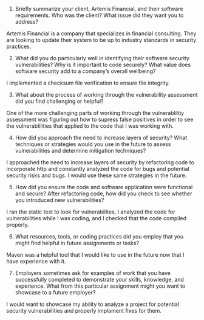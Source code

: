 1) Briefly summarize your client, Artemis Financial, and their software requirements. Who was the client? What issue did they want you to address?
  
  Artemis Financial is a company that specializes in financial consulting. They are looking to update their system to be up to industry standards in security practices. 
  
2) What did you do particularly well in identifying their software security vulnerabilities? Why is it important to code securely? What value does software security add to a          company’s overall wellbeing?
 
 I implemented a checksum file verification to ensure file integrity.
 
3) What about the process of working through the vulnerability assessment did you find challenging or helpful?

  One of the more challenging parts of working through the vulnerabliltiy assessment was figuring out how to supress false positives in order to see the vulnerablilities that       applied to the code that I was working with. 
  
4) How did you approach the need to increase layers of security? What techniques or strategies would you use in the future to assess vulnerabilities and determine mitigation          techniques?
  
  I approached the need to increase layers of security by refactoring code to incorporate http and constantly analyzed the code for bugs and potential security risks and bugs. I     would use these same strategies in the future. 
  
5) How did you ensure the code and software application were functional and secure? After refactoring code, how did you check to see whether you introduced new vulnerabilities?
 
 I ran the static test to look for vulnerabilites, I analyzed the code for vulnerabilities while I was coding, and I checked that the code compiled properly. 
 
6) What resources, tools, or coding practices did you employ that you might find helpful in future assignments or tasks?
 
 Maven was a helpful tool that I would like to use in the future now that I have experience with it. 
 
7) Employers sometimes ask for examples of work that you have successfully completed to demonstrate your skills, knowledge, and experience. What from this particular assignment      might you want to showcase to a future employer?
 
 I would want to showcase my ability to analyze a project for potential security vulnerabilities and properly implament fixes for them. 
